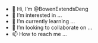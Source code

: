 - 👋 Hi, I’m @BowenExtendsDeng
- 👀 I’m interested in ...
- 🌱 I’m currently learning ...
- 💞️ I’m looking to collaborate on ...
- 📫 How to reach me ...

<!---
BowenExtendsDeng/BowenExtendsDeng is a ✨ special ✨ repository because its `README.md` (this file) appears on your GitHub profile.
You can click the Preview link to take a look at your changes.
--->
